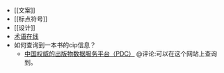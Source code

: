 - [[文案]]
- [[标点符号]]
- [[设计]]
- [术语在线](https://www.termonline.cn/index)
- 如何查询到一本书的cip信息？
    - [中国权威的出版物数据服务平台（PDC）](https://pdc.capub.cn/) @评论:可以在这个网站上查询到。
